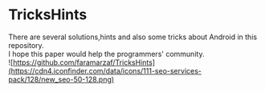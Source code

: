 # TricksHints
There are several solutions,hints and also some tricks about Android in this repository.  
I hope this paper would help the programmers' community.  
![https://github.com/faramarzaf/TricksHints](https://cdn4.iconfinder.com/data/icons/111-seo-services-pack/128/new_seo-50-128.png)
